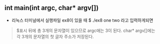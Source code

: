 ## int main(int argc, char* argv[])
- 리눅스 터미널에서 실행파일 ex8이 있을 때 $ ./ex8 one two 라고 입력하게되면
>
> $표시 뒤에 총 3개의 문자열이 있으므로 argc애는 3이 된다. 
> char* argv[]에는 각 3개의 문자열의 첫 글자 주소가 저장된다.
>
